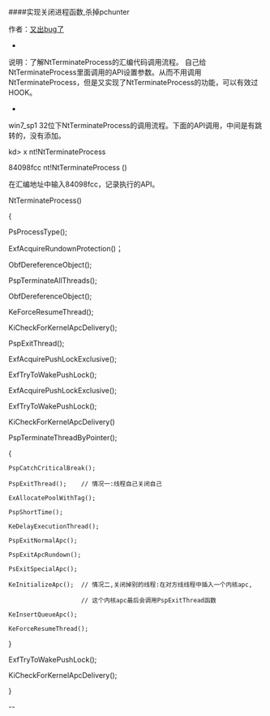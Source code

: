 ####实现关闭进程函数,杀掉pchunter


作者：[又出bug了 ](https://bbs.pediy.com/thread-225434.htm)

-

说明：了解NtTerminateProcess的汇编代码调用流程。
自己给NtTerminateProcess里面调用的API设置参数。从而不用调用NtTerminateProcess，但是又实现了NtTerminateProcess的功能，可以有效过HOOK。

-

win7_sp1 32位下NtTerminateProcess的调用流程。下面的API调用，中间是有跳转的，没有添加。


kd> x nt!NtTerminateProcess

84098fcc          nt!NtTerminateProcess (<no parameter info>)

在汇编地址中输入84098fcc，记录执行的API。

NtTerminateProcess()

{

  PsProcessType();

  ExfAcquireRundownProtection()；

  ObfDereferenceObject();

  PspTerminateAllThreads();

  ObfDereferenceObject();

  KeForceResumeThread();

  KiCheckForKernelApcDelivery();

  PspExitThread();

  ExfAcquirePushLockExclusive();

  ExfTryToWakePushLock();

  ExfAcquirePushLockExclusive();

  ExfTryToWakePushLock();

  KiCheckForKernelApcDelivery()

  PspTerminateThreadByPointer();

  {

    PspCatchCriticalBreak();

    PspExitThread();	// 情况一:线程自己关闭自己

    ExAllocatePoolWithTag();

    PspShortTime();

    KeDelayExecutionThread();

    PspExitNormalApc();

    PspExitApcRundown();

    PsExitSpecialApc();

    KeInitializeApc();	// 情况二,关闭掉别的线程:在对方线线程中插入一个内核apc,

                        // 这个内核apc最后会调用PspExitThread函数

    KeInsertQueueApc();

    KeForceResumeThread();

  }

  ExfTryToWakePushLock();

  KiCheckForKernelApcDelivery();

}

--













